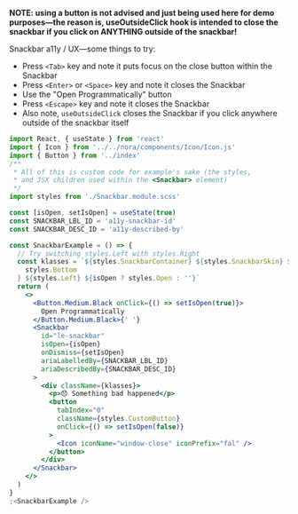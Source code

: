 **NOTE: using a button is not advised and just being used here for demo purposes—the reason is, useOutsideClick hook is intended to close the snackbar if you click on ANYTHING outside of the snackbar!**

Snackbar a11y / UX—some things to try:

- Press `<Tab>` key and note it puts focus on the close button within the Snackbar
- Press `<Enter>` or `<Space>` key and note it closes the Snackbar
- Use the "Open Programmatically" button
- Press `<Escape>` key and note it closes the Snackbar
- Also note, `useOutsideClick` closes the Snackbar if you click anywhere outside of the snackbar itself

```jsx
import React, { useState } from 'react'
import { Icon } from '../../nora/components/Icon/Icon.js'
import { Button } from '../index'
/**
 * All of this is custom code for example's sake (the styles,
 * and JSX children used within the <Snackbar> element)
 */
import styles from './Snackbar.module.scss'

const [isOpen, setIsOpen] = useState(true)
const SNACKBAR_LBL_ID = 'a11y-snackbar-id'
const SNACKBAR_DESC_ID = 'a11y-described-by'

const SnackbarExample = () => {
  // Try switching styles.Left with styles.Right
  const klasses = `${styles.SnackbarContainer} ${styles.SnackbarSkin} ${
    styles.Bottom
  } ${styles.Left} ${isOpen ? styles.Open : ''}`
  return (
    <>
      <Button.Medium.Black onClick={() => setIsOpen(true)}>
        Open Programmatically
      </Button.Medium.Black>{' '}
      <Snackbar
        id="le-snackbar"
        isOpen={isOpen}
        onDismiss={setIsOpen}
        ariaLabelledBy={SNACKBAR_LBL_ID}
        ariaDescribedBy={SNACKBAR_DESC_ID}
      >
        <div className={klasses}>
          <p>😞 Something bad happened</p>
          <button
            tabIndex="0"
            className={styles.CustomButton}
            onClick={() => setIsOpen(false)}
          >
            <Icon iconName="window-close" iconPrefix="fal" />
          </button>
        </div>
      </Snackbar>
    </>
  )
}
;<SnackbarExample />
```
